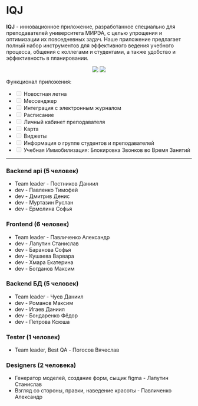 # IQJ

<b>IQJ</b> - инновационное приложение, разработанное специально для преподавателей университета МИРЭА, с целью упрощения и оптимизации их повседневных задач. Наше приложение предлагает полный набор инструментов для эффективного ведения учебного процесса, общения с коллегами и студентами, а также удобство и эффективность в планировании.


<p align="center"> 
    <img src="https://github.com/Dan203302/iqj/assets/80409749/3279fddd-56c2-4f6e-bbd7-d9480249306f">
    <img src="https://github.com/Dan203302/iqj/assets/80409749/57e3a05c-bd6b-4f72-8f45-12dfad73751e">
</p>


Функционал приложения:
<ul>
    <li>
        <input type="checkbox" disabled>
        Новостная летна
    </li>
    <li>
        <input type="checkbox" disabled>
        Мессенджер 
    </li>
    <li>
        <input type="checkbox" disabled>
        Интеграция с электронным журналом 
    </li>
    <li>
        <input type="checkbox" disabled>
        Расписание 
    </li>
    <li>
        <input type="checkbox" disabled>
        Личный кабинет преподавателя 
    </li> 
    <li>
        <input type="checkbox" disabled>
        Карта 
    </li> 
    <li>
        <input type="checkbox" disabled>
        Виджеты 
    </li>
    <li>
        <input type="checkbox" disabled>
        Информация о группе студентов и преподавателей 
    </li>
    <li>
        <input type="checkbox" disabled>
        Учебная Иммобилизация: Блокировка Звонков во Время Занятий 
    </li> 
</ul>

<hr>

### Backend api (5 человек)
- Team leader - Постников Даниил
- dev - Павленко Тимофей
- dev - Дмитрив Денис
- dev - Муртазин Руслан
- dev - Ермолина Софья 

### Frontend (6 человек)
- Team leader - Павличенко Александр 
- dev - Лапутин Станислав
- dev - Баранова Софья
- dev - Кушаева Варвара
- dev - Хмара Екатерина
- dev - Богданов Максим

### Backend БД (5 человек)
- Team leader - Чуев Даниил
- dev - Романов Максим
- dev - Игаев Даниил
- dev - Бондаренко Фёдор 
- dev - Петрова Ксюша

### Tester (1 человек)
- Team leader, Best QA - Погосов Вячеслав

### Designers (2 человека)
- Генератор моделей, создание форм, сыщик figma - Лапутин Станислав
- Взгляд со стороны, правки, наведение красоты - Павличенко Александр


